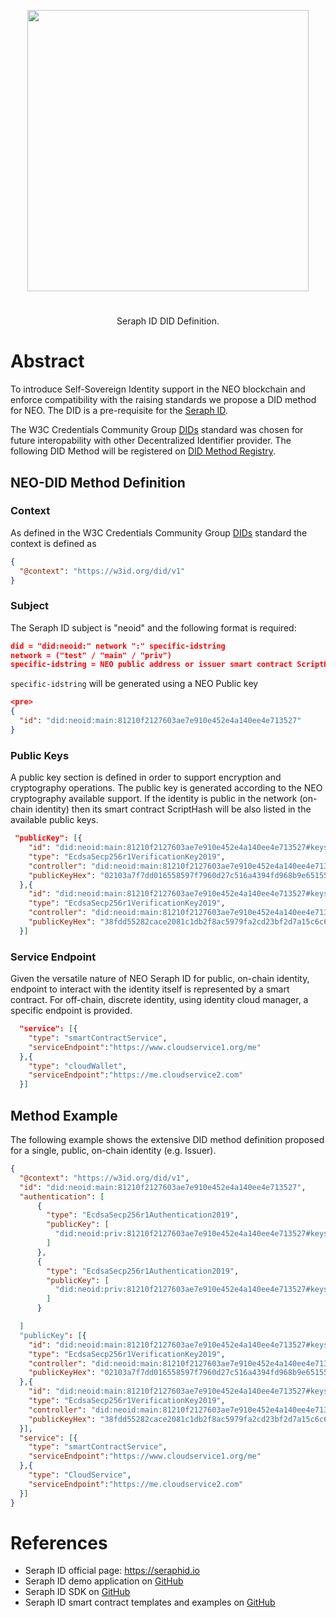 <p align="center">
<img src="https://www.seraphid.io/assets/img/logo-dark.png" width="450px"/>
</p>

<h1></h1>

<p align="center">Seraph ID DID Definition.</p>

# Abstract

To introduce Self-Sovereign Identity support in the NEO blockchain and enforce compatibility
with the raising standards we propose a DID method for NEO. The DID is a pre-requisite for the [Seraph ID](https://seraphid.io). 

The W3C Credentials Community Group [DIDs](https://w3c-ccg.github.io/did-spec/) standard was chosen for future interopability
with other Decentralized Identifier provider. The following DID Method will be registered on [DID Method Registry](https://w3c-ccg.github.io/did-method-registry/).

## NEO-DID Method Definition

### Context
As defined in the W3C Credentials Community Group [DIDs](https://w3c-ccg.github.io/did-spec/) standard the context is defined as

```json
{
  "@context": "https://w3id.org/did/v1"
}
```

### Subject
The Seraph ID subject is "neoid" and the following format is required:

```json
did = "did:neoid:" network ":" specific-idstring
network = ("test" / "main" / "priv")
specific-idstring = NEO public address or issuer smart contract ScriptHash (see below)
```

`specific-idstring` will be generated using a NEO Public key 

```json
<pre>
{
  "id": "did:neoid:main:81210f2127603ae7e910e452e4a140ee4e713527"
}
```

### Public Keys
A public key section is defined in order to support encryption and cryptography operations.
The public key is generated according to the NEO cryptography available support.
If the identity is public in the network (on-chain identity) then its smart contract ScriptHash will be also listed in the available public keys. 

```json
 "publicKey": [{
    "id": "did:neoid:main:81210f2127603ae7e910e452e4a140ee4e713527#keys-1",
    "type": "EcdsaSecp256r1VerificationKey2019",
    "controller": "did:neoid:main:81210f2127603ae7e910e452e4a140ee4e713527",
    "publicKeyHex": "02103a7f7dd016558597f7960d27c516a4394fd968b9e65155eb4b013e4040406e"
  },{
    "id": "did:neoid:main:81210f2127603ae7e910e452e4a140ee4e713527#keys-2",
    "type": "EcdsaSecp256r1VerificationKey2019",
    "controller": "did:neoid:main:81210f2127603ae7e910e452e4a140ee4e713527",
    "publicKeyHex": "38fdd55282cace2081c1db2f8ac5979fa2cd23bf2d7a15c6c687190e42c5272d5a"
  }]
```

### Service Endpoint
Given the versatile nature of NEO Seraph ID for public, on-chain identity, endpoint to interact with the identity itself is represented by a smart contract. For off-chain, discrete identity, using identity cloud manager, a specific endpoint is provided.

```json
  "service": [{
    "type": "smartContractService",
    "serviceEndpoint":"https://www.cloudservice1.org/me"
  },{
    "type": "cloudWallet",
    "serviceEndpoint":"https://me.cloudservice2.com"
  }]
```

## Method Example
The following example shows the extensive DID method definition proposed for a single, public, on-chain identity (e.g. Issuer).
```json
{
  "@context": "https://w3id.org/did/v1",
  "id": "did:neoid:main:81210f2127603ae7e910e452e4a140ee4e713527",
  "authentication": [
      {
        "type": "EcdsaSecp256r1Authentication2019",
        "publicKey": [
          "did:neoid:priv:81210f2127603ae7e910e452e4a140ee4e713527#keys-1"
        ]
      },
      {
        "type": "EcdsaSecp256r1Authentication2019",
        "publicKey": [
          "did:neoid:priv:81210f2127603ae7e910e452e4a140ee4e713527#keys-2"
        ]
      }

  ]
  "publicKey": [{
    "id": "did:neoid:main:81210f2127603ae7e910e452e4a140ee4e713527#keys-1",
    "type": "EcdsaSecp256r1VerificationKey2019",
    "controller": "did:neoid:main:81210f2127603ae7e910e452e4a140ee4e713527",
    "publicKeyHex": "02103a7f7dd016558597f7960d27c516a4394fd968b9e65155eb4b013e4040406e"
  },{
    "id": "did:neoid:main:81210f2127603ae7e910e452e4a140ee4e713527#keys-2",
    "type": "EcdsaSecp256r1VerificationKey2019",
    "controller": "did:neoid:main:81210f2127603ae7e910e452e4a140ee4e713527",
    "publicKeyHex": "38fdd55282cace2081c1db2f8ac5979fa2cd23bf2d7a15c6c687190e42c5272d5a"
  }],
  "service": [{
    "type": "smartContractService",
    "serviceEndpoint":"https://www.cloudservice1.org/me"
  },{
    "type": "CloudService",
    "serviceEndpoint":"https://me.cloudservice2.com"
  }]
}
```

# References
- Seraph ID official page: https://seraphid.io
- Seraph ID demo application on [GitHub](https://github.com/neo-ngd/seraph-id-demo)
- Seraph ID SDK on [GitHub](https://github.com/neo-ngd/seraph-id-sdk)
- Seraph ID smart contract templates and examples on [GitHub](https://github.com/neo-ngd/seraph-id-smart-contracts.git)
